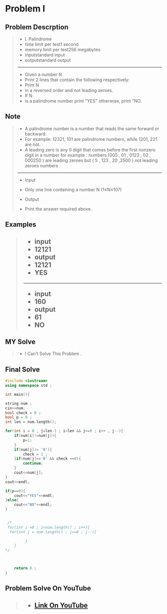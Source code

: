 <h1> Problem I </h1>

<h2>Problem Descrption </h2>

> * I. Palindrome
> * time limit per test1 second
> * memory limit per test256 megabytes
> * inputstandard input
> * outputstandard output
> ---
> * Given a number N
> * Print 2 lines that contain the following respectively:
> * Print N
> * in a reversed order and not leading zeroes.
> * If N
> * is a palindrome number print "YES" otherwise, print "NO.

<h2>Note </h2>

>* A palindrome number is a number that reads the same forward or backward.
>* For example: 12321, 101 are palindrome numbers, while 1201, 221 are not.
>* A leading zero is any 0 digit that comes before the first nonzero digit in a number for example : numbers (005 , 01 , 0123 , 02 , 000250 ) are leading zeroes but ( 5 , 123 , 20 ,2500 ) not leading zeroes numbers .
> ---
>* Input
>* Only one line containing a number N
 (1≤N≤107)
> 
>* Output
>* Print the answer required above.

<h2> Examples <h2>


>* input
>* 12121
>* output
>* 12121
>* YES
> --- 
>* input
>* 160
>* output
>* 61
>* NO

<h2> MY Solve </h2>

>* I Can't Solve This Problem .

<h2>Final Solve </h2>

``` c++
#include <iostream>
using namespace std ;

int main(){

string num ;
cin>>num; 
bool check = 0 ;
bool p = 0 ;
int len = num.length();

for(int i = 0 , j=len-1 ; i<len && j>=0 ; i++ , j--){
    if(num[i]!=num[j]){
        p=1;
    }
    if(num[j]!= '0'){
        check = 1 ;
    }if(num[j]=='0' && check ==0){
        continue;
    }
    cout<<num[j];
}
cout<<endl;

if(p==0){
    cout<<"YES"<<endl;
}else{
    cout<<"NO"<<endl;
}


 /*
 for(int i =0 ; i<num.length() ; i++){
  for(int j = num.length() ; j>=0 ; j--){
        
         }
    }
*/



    return 0 ; 
}

```

>>
<h2>Problem Solve On YouTube <h2>

>* [Link On YouTube](https://youtu.be/Z8awBjWa0fI?si=FPIsTfaoxu_4RdGC)
